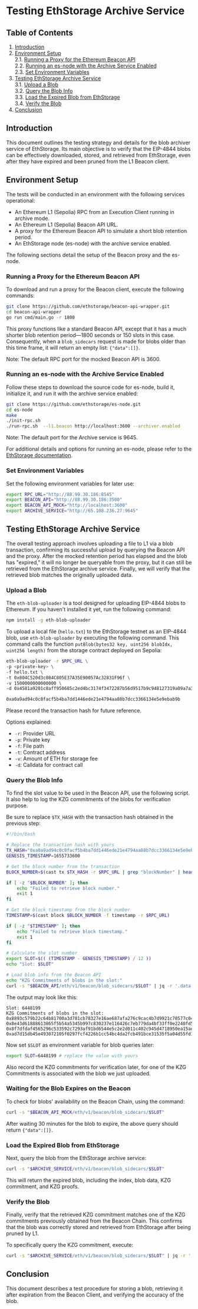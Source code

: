 # Testing EthStorage Archive Service 

## Table of Contents

1. [Introduction](#introduction)  
2. [Environment Setup](#environment-setup)  
   2.1. [Running a Proxy for the Ethereum Beacon API](#running-a-proxy-for-the-ethereum-beacon-api)  
   2.2. [Running an es-node with the Archive Service Enabled](#running-an-es-node-with-the-archive-service-enabled)  
   2.3. [Set Environment Variables](#set-environment-variables)  
3. [Testing EthStorage Archive Service](#testing-ethstorage-archive-service)  
   3.1. [Upload a Blob](#upload-a-blob)  
   3.2. [Query the Blob Info](#query-the-blob-info)  
   3.3. [Load the Expired Blob from EthStorage](#load-the-expired-blob-from-ethstorage)  
   3.4. [Verify the Blob](#verify-the-blob)  
4. [Conclusion](#conclusion)  

## Introduction

This document outlines the testing strategy and details for the blob archiver service of EthStorage. Its main objective is to verify that the EIP-4844 blobs can be effectively downloaded, stored, and retrieved from EthStorage, even after they have expired and been pruned from the L1 Beacon client.

## Environment Setup

The tests will be conducted in an environment with the following services operational:

- An Ethereum L1 (Sepolia) RPC from an Execution Client running in archive mode.
- An Ethereum L1 (Sepolia) Beacon API URL.
- A proxy for the Ethereum Beacon API to simulate a short blob retention period.
- An EthStorage node (es-node) with the archive service enabled.

The following sections detail the setup of the Beacon proxy and the es-node.

### Running a Proxy for the Ethereum Beacon API

To download and run a proxy for the Beacon client, execute the following commands:

```bash
git clone https://github.com/ethstorage/beacon-api-wrapper.git
cd beacon-api-wrapper
go run cmd/main.go -r 1800
```

This proxy functions like a standard Beacon API, except that it has a much shorter blob retention period—1800 seconds or 150 slots in this case. Consequently, when a `blob_sidecars` request is made for blobs older than this time frame, it will return an empty list: `{"data":[]}`.

Note: The default RPC port for the mocked Beacon API is 3600.

### Running an es-node with the Archive Service Enabled

Follow these steps to download the source code for es-node, build it, initialize it, and run it with the archive service enabled:

```bash
git clone https://github.com/ethstorage/es-node.git
cd es-node 
make
./init-rpc.sh
./run-rpc.sh  --l1.beacon http://localhost:3600 --archiver.enabled
```

Note: The default port for the Archive service is 9645.

For additional details and options for running an es-node, please refer to the [EthStorage documentation](https://docs.ethstorage.io/storage-provider-guide/tutorials).

### Set Environment Variables

Set the following environment variables for later use:

```bash
export RPC_URL="http://88.99.30.186:8545"
export BEACON_API="http://88.99.30.186:3500"
export BEACON_API_MOCK="http://localhost:3600"
export ARCHIVE_SERVICE="http://65.108.236.27:9645"
```

## Testing EthStorage Archive Service

The overall testing approach involves uploading a file to L1 via a blob transaction, confirming its successful upload by querying the Beacon API and the proxy. After the mocked retention period has elapsed and the blob has "expired," it will no longer be queryable from the proxy, but it can still be retrieved from the EthStorage archive service. Finally, we will verify that the retrieved blob matches the originally uploaded data.

### Upload a Blob

The `eth-blob-uploader` is a tool designed for uploading EIP-4844 blobs to Ethereum. If you haven't installed it yet, run the following command:

```bash
npm install -g eth-blob-uploader
```

To upload a local file (`hello.txt`) to the EthStorage testnet as an EIP-4844 blob, use `eth-blob-uploader` by executing the following command. This command calls the function `putBlob(bytes32 key, uint256 blobIdx, uint256 length)` from the storage contract deployed on Sepolia:

```bash
eth-blob-uploader -r $RPC_URL \
-p <private-key> \
-f hello.txt \
-t 0x804C520d3c084C805E37A35E90057Ac32831F96f \
-v 1500000000000000 \
-d 0x4581a9201c8aff950685c2ed4bc3174f3472287b56d9517b9c948127319a09a7a36deac800000000000000000000000000000000000000000000000000000000000000000000000000000000000000000000000000000000000000000000000000020000

0xa0a9ad94c0c8facf5b4ba7dd1446ede21e4794aa88b7dcc3366134e5e9ebab9b
```

Please record the transaction hash for future reference.

Options explained:

- `-r`: Provider URL
- `-p`: Private key
- `-f`: File path
- `-t`: Contract address
- `-v`: Amount of ETH for storage fee
- `-d`: Calldata for contract call

### Query the Blob Info

To find the slot value to be used in the Beacon API, use the following script. It also help to log the KZG commitments of the blobs for verification purpose.

Be sure to replace `$TX_HASH` with the transaction hash obtained in the previous step:

```bash
#!/bin/bash

# Replace the transaction hash with yours
TX_HASH="0xa0a9ad94c0c8facf5b4ba7dd1446ede21e4794aa88b7dcc3366134e5e9ebab9b"
GENESIS_TIMESTAMP=1655733600

# Get the block number from the transaction
BLOCK_NUMBER=$(cast tx $TX_HASH -r $RPC_URL | grep "blockNumber" | head -n 1 | awk '{print $2}')

if [ -z "$BLOCK_NUMBER" ]; then
    echo "Failed to retrieve block number."
    exit 1
fi

# Get the block timestamp from the block number
TIMESTAMP=$(cast block $BLOCK_NUMBER -f timestamp -r $RPC_URL)

if [ -z "$TIMESTAMP" ]; then
    echo "Failed to retrieve block timestamp."
    exit 1
fi

# Calculate the slot number
export SLOT=$(( (TIMESTAMP - GENESIS_TIMESTAMP) / 12 ))
echo "Slot: $SLOT"

# Load blob info from the Beacon API
echo "KZG Commitments of blobs in the slot:"
curl -s "$BEACON_API/eth/v1/beacon/blob_sidecars/$SLOT" | jq -r '.data[].kzg_commitment'
```

The output may look like this:

```log
Slot: 6448199
KZG Commitments of blobs in the slot:
0x8893c579b22c64b81700a3d781cb78327e16ae687afa276c9cac4b7d9921c78577c0461e223ad3ca6663f6898fdf8e96
0x8e43d61888613865f5b54a5345b997c830237e116426c7eb779da4bf33ff0e2240fd56a54291607d5c52212f53842f23
0x8f7dfdaf4565296c533592c7293af91bd6544e5c2e2d011c402c945d4718950ea15ae1c0fc4f241416e5a9ade9ea748e
0xad7d15db45e493072105f0297fcf4226b1cc54bc4da2fcb491bce31535f5a04d55fd1ed1e728a732189d3dc7cffc8014
```

Now set `$SLOT` as environment variable for blob queries later:
```bash
export SLOT=6448199 # replace the value with yours
```

Also record the KZG commitments for verification later, for one of the KZG Commitments is associated with the blob we just uploaded.

### Waiting for the Blob Expires on the Beacon

To check for blobs' availability on the Beacon Chain, using the command:

```bash
curl -s "$BEACON_API_MOCK/eth/v1/beacon/blob_sidecars/$SLOT"
```

After waiting 30 minutes for the blob to expire, the above query should return `{"data":[]}`.


### Load the Expired Blob from EthStorage

Next, query the blob from the EthStorage archive service:

```bash
curl -s "$ARCHIVE_SERVICE/eth/v1/beacon/blob_sidecars/$SLOT"
```

This will return the expired blob, including the index, blob data, KZG commitment, and KZG proofs.

### Verify the Blob

Finally, verify that the retrieved KZG commitment matches one of the KZG commitments previously obtained from the Beacon Chain. This confirms that the blob was correctly stored and retrieved from EthStorage after being pruned by L1.

To specifically query the KZG commitment, execute:

```bash
curl -s "$ARCHIVE_SERVICE/eth/v1/beacon/blob_sidecars/$SLOT" | jq -r '.data[].kzg_commitment'
```

## Conclusion

This document describes a test procedure for storing a blob, retrieving it after expiration from the Beacon Client, and verifying the accuracy of the blob. 